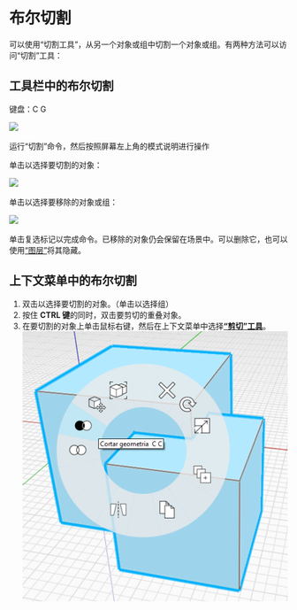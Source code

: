 # 布尔切割

可以使用“切割工具”，从另一个对象或组中切割一个对象或组。有两种方法可以访问“切割”工具：

## 工具栏中的布尔切割

键盘：C G

![](../.gitbook/assets/cut\_tool.png)

运行“切割”命令，然后按照屏幕左上角的模式说明进行操作

单击以选择要切割的对象：

![](../.gitbook/assets/boolean\_cut.png)

单击以选择要移除的对象或组：

![](../.gitbook/assets/boolean\_cut2.png)

单击复选标记以完成命令。已移除的对象仍会保留在场景中。可以删除它，也可以使用[“图层”](layers.md)将其隐藏。

## 上下文菜单中的布尔切割

1. 双击以选择要切割的对象。（单击以选择组）
2. 按住 **CTRL 键**的同时，双击要剪切的重叠对象。
3. 在要切割的对象上单击鼠标右键，然后在上下文菜单中选择[**“剪切”工具**](https://github.com/FormIt3D/autodesk-formit-360-windows-help/tree/c377e7b8a3b8e43e684321d0b7de867608d317a3/tool-library/boolean-operations.md)。
![](<../.gitbook/assets/cut tool.png>)
